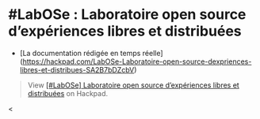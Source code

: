 # #LabOSe : Laboratoire open source d’expériences libres et distribuées

* [La documentation rédigée en temps réelle] (https://hackpad.com/LabOSe-Laboratoire-open-source-dexpriences-libres-et-distribues-SA2B7bDZcbV)

> <script src="https://hackpad.com/SA2B7bDZcbV.js"></script><noscript><div>View <a href="https://hackpad.com/SA2B7bDZcbV">[#LabOSe] Laboratoire open source d’expériences libres et distribuées</a> on Hackpad.</div></noscript>
<
